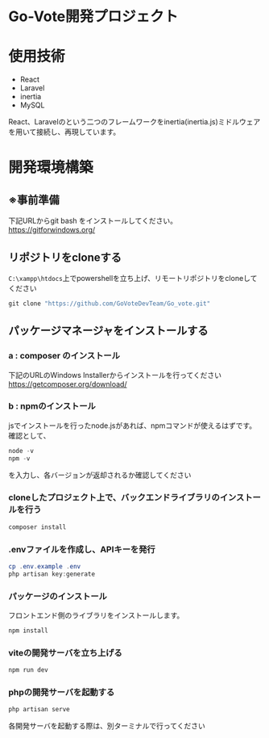 # Go-Vote開発プロジェクト

# 使用技術
- React
- Laravel
- inertia
- MySQL

React、Laravelのという二つのフレームワークをinertia(inertia.js)ミドルウェアを用いて接続し、再現しています。
# 開発環境構築
## ※事前準備
下記URLからgit bash をインストールしてください。<br>
https://gitforwindows.org/
## リポジトリをcloneする
`C:\xampp\htdocs`上でpowershellを立ち上げ、リモートリポジトリをcloneしてください
```powershell
git clone "https://github.com/GoVoteDevTeam/Go_vote.git"
```
## パッケージマネージャをインストールする
### a : composer のインストール
下記のURLのWindows Installerからインストールを行ってください<br>
https://getcomposer.org/download/

### b : npmのインストール
jsでインストールを行ったnode.jsがあれば、npmコマンドが使えるはずです。
確認として、
```powershell
node -v
npm -v
```
を入力し、各バージョンが返却されるか確認してください
　
### cloneしたプロジェクト上で、バックエンドライブラリのインストールを行う
```powershell
composer install
```
### .envファイルを作成し、APIキーを発行
```powershell
cp .env.example .env
php artisan key:generate
```
### パッケージのインストール
フロントエンド側のライブラリをインストールします。
```powershell
npm install
```
### viteの開発サーバを立ち上げる
```powershell
npm run dev
```
### phpの開発サーバを起動する
```powershell
php artisan serve
```
各開発サーバを起動する際は、別ターミナルで行ってください
